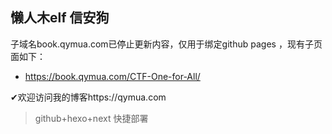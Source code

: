 
## 懒人木elf 信安狗

子域名book.qymua.com已停止更新内容，仅用于绑定github pages ，现有子页面如下：
- https://book.qymua.com/CTF-One-for-All/  

✔欢迎访问我的博客https://qymua.com 

>  github+hexo+next 快捷部署

